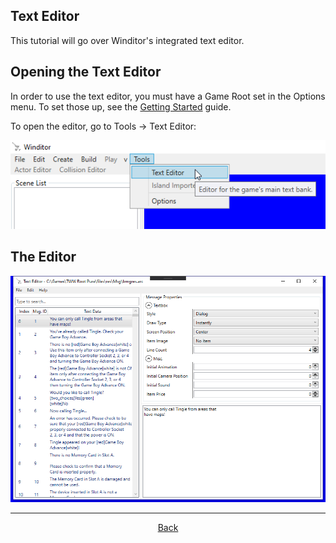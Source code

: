 ## Text Editor
This tutorial will go over Winditor's integrated text editor.

## Opening the Text Editor
In order to use the text editor, you must have a Game Root set in the Options menu. To set those up, see the [Getting Started](../basics/gettingstarted.html) guide.

To open the editor, go to Tools -> Text Editor:

<p align="center">
  <img src="./texteditor_option.png" alignment="center">
</p>

## The Editor
<p align="center">
  <img src="./texteditor.png" alignment="center">
</p>


<hr>
<p align="center">
  <a href="../tutorials.html">Back</a>
</p>
